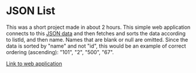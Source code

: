 # JSON List

This was a short project made in about 2 hours. This simple web application connects to this [JSON data](https://fetch-hiring.s3.amazonaws.com/hiring.json) and then fetches and sorts the data according to listId, and then name. Names that are blank or null are omitted. Since the data is sorted by "name" and not "id", this would be an example of correct ordering (ascending): "101", "2", "500", "67".

[Link to web application]()
